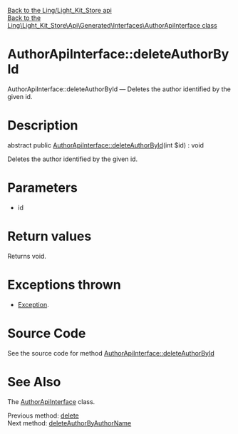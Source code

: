 [Back to the Ling/Light_Kit_Store api](https://github.com/lingtalfi/Light_Kit_Store/blob/master/doc/api/Ling/Light_Kit_Store.md)<br>
[Back to the Ling\Light_Kit_Store\Api\Generated\Interfaces\AuthorApiInterface class](https://github.com/lingtalfi/Light_Kit_Store/blob/master/doc/api/Ling/Light_Kit_Store/Api/Generated/Interfaces/AuthorApiInterface.md)


AuthorApiInterface::deleteAuthorById
================



AuthorApiInterface::deleteAuthorById — Deletes the author identified by the given id.




Description
================


abstract public [AuthorApiInterface::deleteAuthorById](https://github.com/lingtalfi/Light_Kit_Store/blob/master/doc/api/Ling/Light_Kit_Store/Api/Generated/Interfaces/AuthorApiInterface/deleteAuthorById.md)(int $id) : void




Deletes the author identified by the given id.




Parameters
================


- id

    


Return values
================

Returns void.


Exceptions thrown
================

- [Exception](http://php.net/manual/en/class.exception.php).&nbsp;







Source Code
===========
See the source code for method [AuthorApiInterface::deleteAuthorById](https://github.com/lingtalfi/Light_Kit_Store/blob/master/Api/Generated/Interfaces/AuthorApiInterface.php#L286-L286)


See Also
================

The [AuthorApiInterface](https://github.com/lingtalfi/Light_Kit_Store/blob/master/doc/api/Ling/Light_Kit_Store/Api/Generated/Interfaces/AuthorApiInterface.md) class.

Previous method: [delete](https://github.com/lingtalfi/Light_Kit_Store/blob/master/doc/api/Ling/Light_Kit_Store/Api/Generated/Interfaces/AuthorApiInterface/delete.md)<br>Next method: [deleteAuthorByAuthorName](https://github.com/lingtalfi/Light_Kit_Store/blob/master/doc/api/Ling/Light_Kit_Store/Api/Generated/Interfaces/AuthorApiInterface/deleteAuthorByAuthorName.md)<br>

